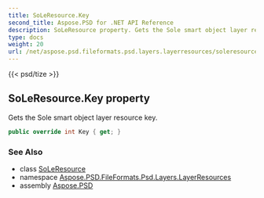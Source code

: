 ```yaml
---
title: SoLeResource.Key
second_title: Aspose.PSD for .NET API Reference
description: SoLeResource property. Gets the Sole smart object layer resource key
type: docs
weight: 20
url: /net/aspose.psd.fileformats.psd.layers.layerresources/soleresource/key/
---
```

{{< psd/tize >}}
## SoLeResource.Key property

Gets the Sole smart object layer resource key.

```csharp
public override int Key { get; }
```

### See Also

* class [SoLeResource](../)
* namespace [Aspose.PSD.FileFormats.Psd.Layers.LayerResources](../../soleresource/)
* assembly [Aspose.PSD](../../../)


